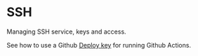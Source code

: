 # SSH

Managing SSH service, keys and access.

See how to use a Github [Deploy key](/recipes/ci-cd/github-actions/tokens/deploy-key.md) for running Github Actions.
